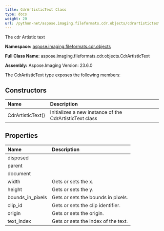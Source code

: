 ```yaml
---
title: CdrArtisticText Class
type: docs
weight: 20
url: /python-net/aspose.imaging.fileformats.cdr.objects/cdrartistictext/
---
```


The cdr Artistic text

**Namespace:** [aspose.imaging.fileformats.cdr.objects](/imaging/python-net/aspose.imaging.fileformats.cdr.objects/)

**Full Class Name:** aspose.imaging.fileformats.cdr.objects.CdrArtisticText

**Assembly:**  Aspose.Imaging Version: 23.6.0

The CdrArtisticText type exposes the following members:
## **Constructors**
|**Name**|**Description**|
| :- | :- |
|CdrArtisticText()|Initializes a new instance of the CdrArtisticText class|
## **Properties**
|**Name**|**Description**|
| :- | :- |
|disposed|  |
|parent|  |
|document|  |
|width|Gets or sets the x.|
|height|Gets or sets the y.|
|bounds_in_pixels|Gets or sets the bounds in pixels.|
|clip_id|Gets or sets the clip identifier.|
|origin|Gets or sets the origin.|
|text_index|Gets or sets the index of the text.|
